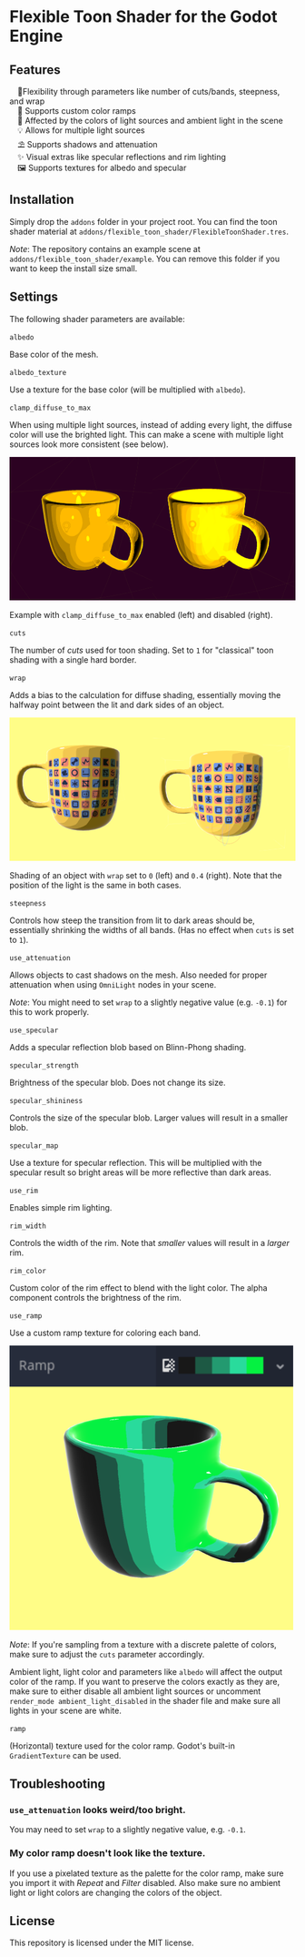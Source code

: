 # Flexible Toon Shader for the Godot Engine

## Features

&emsp;🤸Flexibility through parameters like number of cuts/bands, steepness, and wrap  
&emsp;🎨 Supports custom color ramps  
&emsp;🌈 Affected by the colors of light sources and ambient light in the scene  
&emsp;💡 Allows for multiple light sources  
&emsp;⛱️ Supports shadows and attenuation  
&emsp;✨ Visual extras like specular reflections and rim lighting  
&emsp;🖼️ Supports textures for albedo and specular  

## Installation

Simply drop the `addons` folder in your project root. You can find the toon shader material at `addons/flexible_toon_shader/FlexibleToonShader.tres`.

*Note*: The repository contains an example scene at `addons/flexible_toon_shader/example`. You can remove this folder if you want to keep the install size small.

## Settings

The following shader parameters are available:

`albedo`

Base color of the mesh.

`albedo_texture`

Use a texture for the base color (will be multiplied with `albedo`).

`clamp_diffuse_to_max`

When using multiple light sources, instead of adding every light, the diffuse color will use the brighted light. This can make a scene with multiple light sources look more consistent (see below).

![](images/clamp_light.png)

Example with `clamp_diffuse_to_max` enabled (left) and disabled (right).

`cuts`

The number of *cuts* used for toon shading. Set to `1` for "classical" toon shading with a single hard border.

`wrap`

Adds a bias to the calculation for diffuse shading, essentially moving the halfway point between the lit and dark sides of an object.

![](images/wrap.png)

Shading of an object with `wrap` set to `0` (left) and `0.4` (right). Note that the position of the light is the same in both cases.

`steepness`

Controls how steep the transition from lit to dark areas should be, essentially shrinking the widths of all bands. (Has no effect when `cuts` is set to `1`).

`use_attenuation`

Allows objects to cast shadows on the mesh. Also needed for proper attenuation when using `OmniLight` nodes in your scene.

*Note*: You might need to set `wrap` to a slightly negative value (e.g. `-0.1`) for this to work properly.

`use_specular`

Adds a specular reflection blob based on Blinn-Phong shading.

`specular_strength`

Brightness of the specular blob. Does not change its size.

`specular_shininess`

Controls the size of the specular blob. Larger values will result in a smaller blob.

`specular_map`

Use a texture for specular reflection. This will be multiplied with the specular result so bright areas will be more reflective than dark areas.

`use_rim`

Enables simple rim lighting.

`rim_width`

Controls the width of the rim. Note that *smaller* values will result in a *larger* rim.

`rim_color`

Custom color of the rim effect to blend with the light color. The alpha component controls the brightness of the rim.

`use_ramp`

Use a custom ramp texture for coloring each band.

![](images/color_ramp.png)

*Note*: If you're sampling from a texture with a discrete palette of colors, make sure to adjust the `cuts` parameter accordingly.

Ambient light, light color and parameters like `albedo` will affect the output color of the ramp. If you want to preserve the colors exactly as they are, make sure to either disable all ambient light sources or uncomment `render_mode ambient_light_disabled` in the shader file and make sure all lights in your scene are white.

`ramp`

(Horizontal) texture used for the color ramp. Godot's built-in `GradientTexture` can be used.

## Troubleshooting

### `use_attenuation` looks weird/too bright.

You may need to set `wrap` to a slightly negative value, e.g. `-0.1`.

### My color ramp doesn't look like the texture.

If you use a pixelated texture as the palette for the color ramp, make sure you import it with *Repeat* and *Filter* disabled. Also make sure no ambient light or light colors are changing the colors of the object.

## License

This repository is licensed under the MIT license.